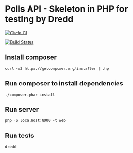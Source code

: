 # Polls API - Skeleton in PHP for testing by Dredd

[![Circle CI](https://circleci.com/gh/abtris/posobota-demo-polls-api/tree/master.svg?style=svg&circle-token=dbb5f22a5b6fe44b90c727494ac0d275f18cae16)](https://circleci.com/gh/abtris/posobota-demo-polls-api/tree/master)

[![Build Status](https://travis-ci.org/abtris/posobota-demo-polls-api.svg?branch=master)](https://travis-ci.org/abtris/posobota-demo-polls-api)

## Install composer

    curl -sS https://getcomposer.org/installer | php

## Run composer to install dependencies

    ./composer.phar install

## Run server

    php -S localhost:8000 -t web

## Run tests

    dredd
